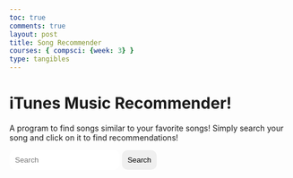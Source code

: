 ```yaml
---
toc: true
comments: true
layout: post
title: Song Recommender
courses: { compsci: {week: 3} }
type: tangibles
---
```


<head>
    <title>iTunes Search API</title>
    <script src="https://code.jquery.com/jquery-3.6.0.min.js"></script>
    <style>
        .result {
            display: inline-block;
            background-color: black;
            color: white;
            border-radius: 25px;
            padding: 10px;
            margin: 10px;
            width: 100%;
        }
        .result img {
            vertical-align: middle;
            margin-right: 10px;
        }
        .search {
            border-radius: 10px;
            padding: 10px;
            border: none;
            outline: none;
        }
        .search-button {
            border-radius: 10px;
            padding: 10px;
            border: none;
            outline: none;
            cursor: pointer;
            font: oxygen;
        }
        .similar-button {
            border-radius: 10px;
            padding: 10px;
            border: none;
            outline: none;
            cursor: pointer;
            font: oxygen;
        }
        .banner {
        position: relative;
        width: 100%;
        height: 150px;
        overflow: hidden;
        width: 300px;
        }
        .banner img {
            width: 100%;
        }
        .banner h1 {
            position: absolute;
            color: black;
            top: 50%;
            left: 50%;
            transform: translate(-50%, -50%);
        }
    </style>
</head>
<body>
    <h1>iTunes Music Recommender!</h1>
    <p>A program to find songs similar to your favorite songs! Simply search your song and click on it to find recommendations!</p>
    <input type="text" class="search" id="search" placeholder="Search">
    <button class="search-button" id="search-button">Search</button>
    <div id="results"></div>
    <script>
    // This function searches the iTunes Store for songs of a specific genre and passes the results to a callback function
    function searchItunesByGenre(genre, callback) {
    // Set the base URL for the iTunes search API
    const baseUrl = "https://itunes.apple.com/search";
    // Set the parameters for the search, including the genre, media type, entity, and attribute
    const params = new URLSearchParams({
        term: genre,
        media: "music",
        entity: "song",
        attribute: "genreTerm"
    });
    // Make a GET request to the iTunes search API with the specified parameters
    fetch(`${baseUrl}?${params.toString()}`)
        .then(response => response.json())
        .then(data => {
        // Pass the results to the callback function
        callback(data.results);
        })
        .catch(error => {
        // Log any errors that occur
        console.error("An error occurred while searching the iTunes Store:", error);
        });
    }
    // This function displays the results of an iTunes search on the page
    function displayResults(results) {
    // Clear any previous results
    $('#results').empty();
    // Loop through each result and create an element to display it on the page
    results.forEach(result => {
        var $result = $('<div class="result"></div>');
        $result.append('<img src="' + result.artworkUrl100 + '">');
        $result.append('<br> <span>' + result.collectionName + '</span><br>');
        $result.append('<span>' + result.artistName + '</span><br>');
        $result.append('<span>' + result.primaryGenreName + '</span><br>');
        $('#results').append($result);
    });
    }
    // This code runs when the page is loaded
    $(document).ready(function() {
    // When the search button is clicked, perform a search using the value entered by the user
    $('#search-button').click(function() {
        var searchTerm = $('#search').val();
        $.ajax({
        url: 'https://itunes.apple.com/search?term=' + searchTerm,
        dataType: 'jsonp',
        success: function(data) {
            // Clear any previous results
            $('#results').empty();
            // Loop through each result and create an element to display it on the page
            data.results.forEach(function(result) {
            var $result = $('<div class="result"></div>');
            $result.append('<img src="' + result.artworkUrl100 + '">');
            $result.append('<br> <span>' + result.collectionName + '</span><br>');
            $result.append('<span>' + result.artistName + '</span><br>');
            $result.append('<span>' + result.primaryGenreName + '</span><br>');
            // Create a button to find similar results based on the primary genre of this result
            var $findSimilarButton = $('<button class="similar-button">Find Similar Results</button>');
            $findSimilarButton.click(function() {
                var genre = result.primaryGenreName;
                var genreSearch = searchItunesByGenre(genre, displayResults);
            });
            $result.append($findSimilarButton);
            $('#results').append($result);
            });
        }
        });
    });
    });
</script>
</body>